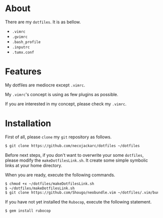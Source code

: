 # About
There are my `dotfiles`. It is as bellow.

- `.vimrc`
- `.gvimrc`
- `.bash_profile`
- `.inputrc`
- `.tumx.conf`

# Features
My dotfiles are mediocre except `.vimrc`.

My `.vimrc`'s concept is using as few plugins as possible.

If you are interested in my concept, please check my `.vimrc`.

# Installation
First of all, please `clone` my `git` repository as follows.

```sh
$ git clone https://github.com/necojackarc/dotfiles ~/dotfiles
```

Before next steps, if you don't want to overwrite your some `dotfiles`, please modify the `makeDotfilesLink.sh`. It create some simple symbolic links at your home directory.

When you are ready, execute the following commands.

```sh
$ chmod +x ~/dotfiles/makeDotfilesLink.sh
$ ~/dotfiles/makeDotfilesLink.sh
$ git clone https://github.com/Shougo/neobundle.vim ~/dotfiles/.vim/bundle/neobundle.vim
```

If you have not yet installed the `Rubocop`, execute the following statement.

```sh
$ gem install rubocop
```
